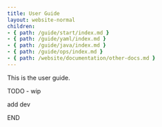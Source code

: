 ```yaml
---
title: User Guide
layout: website-normal
children:
- { path: /guide/start/index.md }
- { path: /guide/yaml/index.md }
- { path: /guide/java/index.md }
- { path: /guide/ops/index.md }
- { path: /website/documentation/other-docs.md }
---
```


This is the user guide.

TODO - wip

add dev

END
